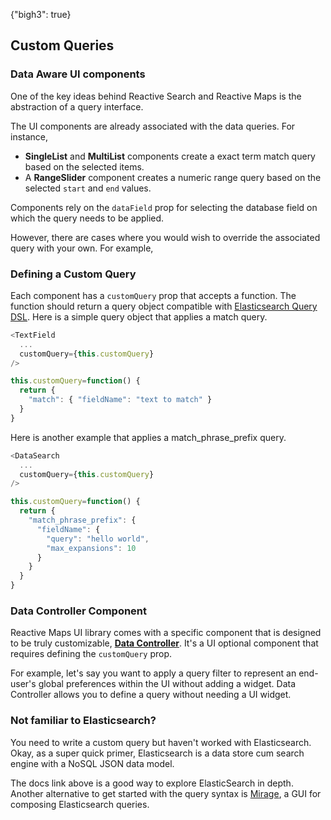{"bigh3": true}

## Custom Queries

### Data Aware UI components

One of the key ideas behind Reactive Search and Reactive Maps is the abstraction of a query interface.

The UI components are already associated with the data queries. For instance,

- **SingleList** and **MultiList** components create a exact term match query based on the selected items.
- A **RangeSlider** component creates a numeric range query based on the selected `start` and `end` values.

Components rely on the `dataField` prop for selecting the database field on which the query needs to be applied.

However, there are cases where you would wish to override the associated query with your own. For example,

### Defining a Custom Query

Each component has a `customQuery` prop that accepts a function. The function should return a query object compatible with <a href="https://www.elastic.co/guide/en/elasticsearch/reference/2.4/query-dsl.html" target="_blank">Elasticsearch Query DSL</a>. Here is a simple query object that applies a match query.

```javascript
<TextField
  ...
  customQuery={this.customQuery}
/>

this.customQuery=function() {
  return {
    "match": { "fieldName": "text to match" }
  }
}
```

Here is another example that applies a match_phrase_prefix query.

```javascript
<DataSearch
  ...
  customQuery={this.customQuery}
/>

this.customQuery=function() {
  return {
    "match_phrase_prefix": {
      "fieldName": {
        "query": "hello world",
        "max_expansions": 10
      }
    }
  }
}
```

### Data Controller Component

Reactive Maps UI library comes with a specific component that is designed to be truly customizable, [**Data Controller**](../components/DataController.html). It's a UI optional component that requires defining the `customQuery` prop.

For example, let's say you want to apply a query filter to represent an end-user's global preferences within the UI without adding a widget. Data Controller allows you to define a query without needing a UI widget.

### Not familiar to Elasticsearch?

You need to write a custom query but haven't worked with Elasticsearch. Okay, as a super quick primer, Elasticsearch is a data store cum search engine with a NoSQL JSON data model.

The docs link above is a good way to explore ElasticSearch in depth. Another alternative to get started with the query syntax is [Mirage](https://opensource.appbase.io/mirage), a GUI for composing Elasticsearch queries.
